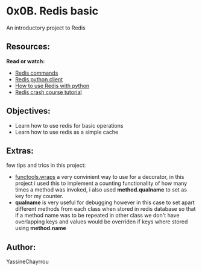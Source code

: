 # 0x0B. Redis basic

An introductory project to Redis

## Resources:

**Read or watch:**
- <a href="https://redis.io/commands" target="_blank">Redis commands</a>
- <a href="https://redis-py.readthedocs.io/en/stable/" target="_blank">Redis python client</a>
- <a href="https://realpython.com/python-redis/" target="_blank">How to use Redis with python</a>
- <a href="https://www.youtube.com/watch?v=Hbt56gFj998" target="_blank">Redis crash course tutorial</a>

## Objectives:


- Learn how to use redis for basic operations
- Learn how to use redis as a simple cache

## Extras:

few tips and trics in this project:

- <a href="https://docs.python.org/3.7/library/functools.html#functools.wraps" target="_blank">functools.wraps</a> a very convinient way to use for a decorator, in this project i used this to implement a counting functionality of how many times a method was invoked, i also used **method.__qualname__** to set as key for my counter.
- __qualname__ is very useful for debugging however in this case to set apart different methods from each class when stored in redis database so that if a method name was to be repeated in other class we don't have overlapping keys and values would be overriden if keys where stored using **method.__name__**

## Author:

YassineChayrrou
